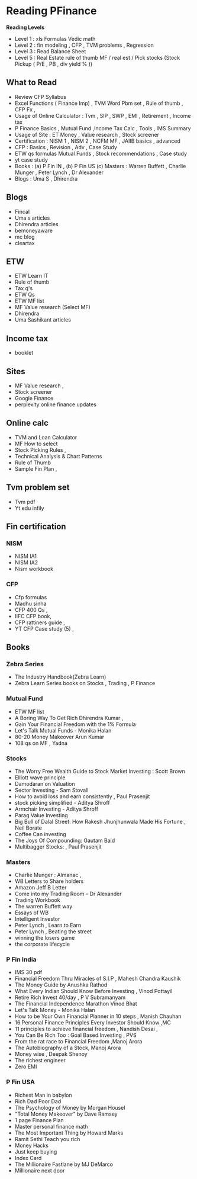 # Reading PFinance

**Reading Levels**
* Level 1 : xls Formulas Vedic math
* Level 2 : fin modeling , CFP , TVM problems , Regression 
* Level 3 : Read Balance Sheet 
* Level 5 : Real Estate rule of thumb MF / real est / Pick stocks (Stock Pickup ( P/E , PB , div yield % ))
  
## What to Read
* Review CFP Syllabus
* Excel Functions ( Finance Imp) , TVM Word Pbm set , Rule of thumb , CFP Fx , 
* Usage of Online Calculator : Tvm , SIP , SWP , EMI , Retirement , Income tax
* P Finance Basics , Mutual Fund ,Income Tax Calc , Tools , IMS Summary 
* Usage of Site : ET Money , Value research , Stock screener
* Certification : NISM 1 , NISM 2 , NCFM MF , JAIIB basics , advanced 
* CFP :  Basics , Revision , Adv , Case Study
* ETW qs formulas Mutual Funds , Stock recommendations , Case study
* yt case study
* Books : (a) P Fin IN , (b)  P Fin US (c) Masters : Warren Buffett , Charlie Munger , Peter Lynch ,  Dr Alexander
* Blogs : Uma S , Dhirendra


## Blogs
* Fincal
* Uma s articles
* Dhirendra articles
* bemoneyaware
* mc blog
* cleartax

## ETW
* ETW Learn IT  
* Rule of thumb
* Tax q's
* ETW Qs
* ETW MF list
* MF Value research (Select MF)
* Dhirendra
* Uma Sashikant articles


## Income tax
* booklet

## Sites
* MF Value research ,
* Stock screener
* Google Finance
* perplexity online finance updates

## Online calc
* TVM and Loan Calculator 
* MF How to select
* Stock Picking Rules ,
* Technical Analysis & Chart Patterns
* Rule of Thumb
* Sample Fin Plan ,


## Tvm problem set
* Tvm pdf 
* Yt edu infily

## Fin certification
### NISM
* NISM IA1 
* NISM IA2
* Nism workbook

### CFP
* Cfp formulas 
* Madhu sinha
* CFP 400 Qs ,
* IIFC CFP book,
* CFP rattiners guide ,
* YT CFP Case study (5) ,

## Books
### Zebra Series
* The Industry Handbook(Zebra Learn)
* Zebra Learn Series books on Stocks , Trading , P Finance

### Mutual Fund
* ETW MF list
* A Boring Way To Get Rich Dhirendra Kumar ,
* Gain Your Financial Freedom with the 1% Formula
* Let's Talk Mutual Funds - Monika Halan
* 80-20 Money Makeover Arun Kumar
* 108 qs on MF , Yadna

### Stocks
* The Worry Free Wealth Guide to Stock Market Investing : Scott Brown
* Elliott wave principle
* Damodaran on Valuation
* Sector Investing - Sam Stovall
* How to avoid loss and earn consistently ,   Paul Prasenjit
* stock picking simplified - Aditya Shroff
* Armchair Investing - Aditya Shroff  
* Parag Value Investing
* Big Bull of Dalal Street: How Rakesh Jhunjhunwala Made His Fortune , Neil Borate
* Coffee Can investing 
* The Joys Of Compounding: Gautam Baid
* Multibagger Stocks: ,  Paul Prasenjit 

### Masters
* Charlie Munger : Almanac ,
* WB Letters to Share holders
* Amazon Jeff B Letter
* Come into my Trading Room – Dr Alexander
* Trading Workbook 
* The warren Buffett way
* Essays of WB
* Intelligent Investor
* Peter Lynch , Learn to Earn
* Peter Lynch , Beating the street
* winning the losers game
* the corporate lifecycle


### P Fin India
* IMS 30 pdf  
* Financial Freedom Thru Miracles of S.I.P , Mahesh Chandra Kaushik
* The Money Guide by Anushka Rathod
* What Every Indian Should Know Before Investing , Vinod Pottayil	
* Retire Rich Invest 40/day , P V Subramanyam	
* The Financial Independence Marathon Vinod Bhat
* Let's Talk Money - Monika Halan	
* How to be Your Own Financial Planner in 10 steps , Manish Chauhan
* 16 Personal Finance Principles Every Investor Should Know ,MC	
* 11 principles to achieve financial freedom , Nandish Desai ,
* You Can Be Rich Too : Goal Based Investing , PVS	
* From the rat race to Financial Freedom ,Manoj Arora
* The Autobiography of a Stock, Manoj Arora 
* Money wise , Deepak Shenoy
* The richest engineer
* Zero EMI


### P Fin USA
* Richest Man in babylon
* Rich Dad Poor Dad
* The Psychology of Money by Morgan Housel
* "Total Money Makeover" by Dave Ramsey
* 1 page Finance Plan
* Master personal finance math
* The Most Important Thing by Howard Marks
* Ramit Sethi Teach you rich
* Money Hacks
* Just keep buying 
* Index Card
* The Millionaire Fastlane by MJ DeMarco
* Millionaire next door
